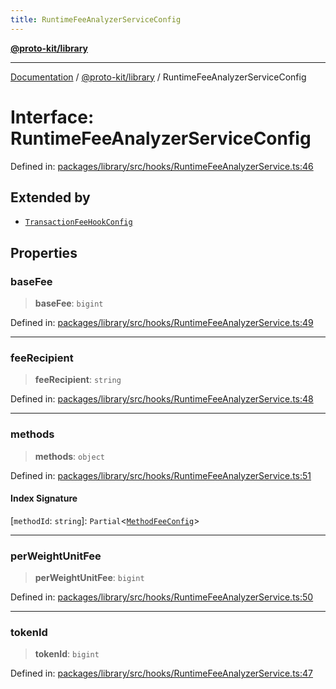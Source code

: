 ```yaml
---
title: RuntimeFeeAnalyzerServiceConfig
---
```


[**@proto-kit/library**](../README.md)

***

[Documentation](../../../README.md) / [@proto-kit/library](../README.md) / RuntimeFeeAnalyzerServiceConfig

# Interface: RuntimeFeeAnalyzerServiceConfig

Defined in: [packages/library/src/hooks/RuntimeFeeAnalyzerService.ts:46](https://github.com/proto-kit/framework/blob/28efa802e3737fc3b77339148b307ef7246f3ef1/packages/library/src/hooks/RuntimeFeeAnalyzerService.ts#L46)

## Extended by

- [`TransactionFeeHookConfig`](TransactionFeeHookConfig.md)

## Properties

### baseFee

> **baseFee**: `bigint`

Defined in: [packages/library/src/hooks/RuntimeFeeAnalyzerService.ts:49](https://github.com/proto-kit/framework/blob/28efa802e3737fc3b77339148b307ef7246f3ef1/packages/library/src/hooks/RuntimeFeeAnalyzerService.ts#L49)

***

### feeRecipient

> **feeRecipient**: `string`

Defined in: [packages/library/src/hooks/RuntimeFeeAnalyzerService.ts:48](https://github.com/proto-kit/framework/blob/28efa802e3737fc3b77339148b307ef7246f3ef1/packages/library/src/hooks/RuntimeFeeAnalyzerService.ts#L48)

***

### methods

> **methods**: `object`

Defined in: [packages/library/src/hooks/RuntimeFeeAnalyzerService.ts:51](https://github.com/proto-kit/framework/blob/28efa802e3737fc3b77339148b307ef7246f3ef1/packages/library/src/hooks/RuntimeFeeAnalyzerService.ts#L51)

#### Index Signature

\[`methodId`: `string`\]: `Partial`\<[`MethodFeeConfig`](MethodFeeConfig.md)\>

***

### perWeightUnitFee

> **perWeightUnitFee**: `bigint`

Defined in: [packages/library/src/hooks/RuntimeFeeAnalyzerService.ts:50](https://github.com/proto-kit/framework/blob/28efa802e3737fc3b77339148b307ef7246f3ef1/packages/library/src/hooks/RuntimeFeeAnalyzerService.ts#L50)

***

### tokenId

> **tokenId**: `bigint`

Defined in: [packages/library/src/hooks/RuntimeFeeAnalyzerService.ts:47](https://github.com/proto-kit/framework/blob/28efa802e3737fc3b77339148b307ef7246f3ef1/packages/library/src/hooks/RuntimeFeeAnalyzerService.ts#L47)
